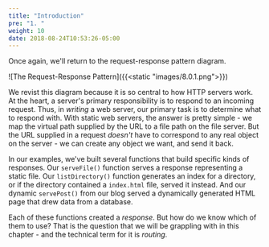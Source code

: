```yaml
---
title: "Introduction"
pre: "1. "
weight: 10
date: 2018-08-24T10:53:26-05:00
---
```


Once again, we'll return to the request-response pattern diagram.

![The Request-Response Pattern]({{<static "images/8.0.1.png">}})

We revist this diagram because it is so central to how HTTP servers work.  At the heart, a server's primary responsibility is to respond to an incoming request.  Thus, in _writing_ a web server, our primary task is to determine what to respond with.  With static web servers, the answer is pretty simple - we map the virtual path supplied by the URL to a file path on the file server.  But the URL supplied in a request _doesn't_ have to correspond to any real object on the server - we can create any object we want, and send it back.

In our examples, we've built several functions that build specific kinds of responses.  Our `serveFile()` function serves a response representing a static file.  Our `listDirectory()` function generates an index for a directory, or if the directory contained a `index.html` file, served it instead.  And our dynamic `servePost()` from our blog served a dynamically generated HTML page that drew data from a database.

Each of these functions created a _response_.  But how do we know which of them to use?  That is the question that we will be grappling with in this chapter - and the technical term for it is _routing_.

